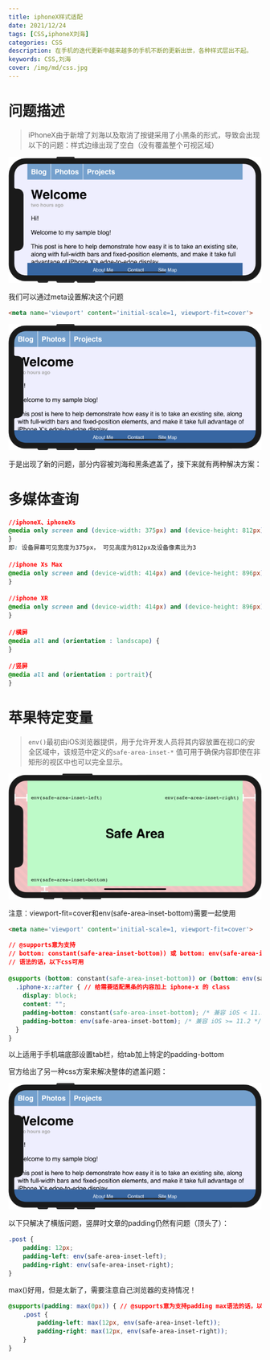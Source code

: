 ```yaml
---
title: iphoneX样式适配
date: 2021/12/24
tags: [CSS,iphoneX刘海]
categories: CSS
description: 在手机的迭代更新中越来越多的手机不断的更新出世，各种样式层出不起。
keywords: CSS,刘海
cover: /img/md/css.jpg
---
```


# 问题描述
>iPhoneX由于新增了刘海以及取消了按键采用了小黑条的形式，导致会出现以下的问题：样式边缘出现了空白（没有覆盖整个可视区域）

![可视区域](/img/md/css-iphoneX/default-inset-behavior.png)

我们可以通过meta设置解决这个问题
```html
<meta name='viewport' content='initial-scale=1, viewport-fit=cover'>
```

![全屏模式](/img/md/css-iphoneX/viewport-fit-cover.png)

于是出现了新的问题，部分内容被刘海和黑条遮盖了，接下来就有两种解决方案：

# 多媒体查询
```css
//iphoneX、iphoneXs
@media only screen and (device-width: 375px) and (device-height: 812px) and (-webkit-device-pixel-ratio: 3) {
}
即: 设备屏幕可见宽度为375px， 可见高度为812px及设备像素比为3
 
//iphone Xs Max
@media only screen and (device-width: 414px) and (device-height: 896px) and (-webkit-device-pixel-ratio:3) {
}
 
//iphone XR
@media only screen and (device-width: 414px) and (device-height: 896px) and (-webkit-device-pixel-ratio:2) {
}

//横屏
@media all and (orientation : landscape) { 
} 
 
//竖屏
@media all and (orientation : portrait){ 
}
```

# 苹果特定变量
>`env()`最初由iOS浏览器提供，用于允许开发人员将其内容放置在视口的安全区域中，该规范中定义的`safe-area-inset-*` 值可用于确保内容即使在非矩形的视区中也可以完全显示。

![全屏模式](/img/md/css-iphoneX/safe-areas-1.png)

注意：viewport-fit=cover和env(safe-area-inset-bottom)需要一起使用

```html
<meta name='viewport' content='initial-scale=1, viewport-fit=cover'>
```

```css
// @supports意为支持
// bottom: constant(safe-area-inset-bottom)) 或 bottom: env(safe-area-inset-bottom)
// 语法的话，以下css可用
  
@supports (bottom: constant(safe-area-inset-bottom)) or (bottom: env(safe-area-inset-bottom)) {
  .iphone-x::after { // 给需要适配黑条的内容加上 iphone-x 的 class
    display: block;
    content: "";
    padding-bottom: constant(safe-area-inset-bottom); /* 兼容 iOS < 11.2 */
    padding-bottom: env(safe-area-inset-bottom); /* 兼容 iOS >= 11.2 */
  }
}
```

以上适用于手机端底部设置tab栏，给tab加上特定的padding-bottom


官方给出了另一种css方案来解决整体的遮盖问题：

![全屏模式](/img/md/css-iphoneX/viewport-fit-cover.png)

以下只解决了横版问题，竖屏时文章的padding仍然有问题（顶头了）：
```css
.post {
    padding: 12px;
    padding-left: env(safe-area-inset-left);
    padding-right: env(safe-area-inset-right);
}
```

max()好用，但是太新了，需要注意自己浏览器的支持情况！
```css
@supports(padding: max(0px)) { // @supports意为支持padding max语法的话，以下css可用
    .post {
        padding-left: max(12px, env(safe-area-inset-left));
        padding-right: max(12px, env(safe-area-inset-right));
    }
}
```